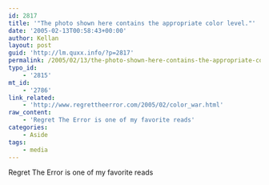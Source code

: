 ```yaml
---
id: 2817
title: '"The photo shown here contains the appropriate color level."'
date: '2005-02-13T00:58:43+00:00'
author: Kellan
layout: post
guid: 'http://lm.quxx.info/?p=2817'
permalink: /2005/02/13/the-photo-shown-here-contains-the-appropriate-color-level/
typo_id:
    - '2815'
mt_id:
    - '2786'
link_related:
    - 'http://www.regrettheerror.com/2005/02/color_war.html'
raw_content:
    - 'Regret The Error is one of my favorite reads'
categories:
    - Aside
tags:
    - media
---
```


Regret The Error is one of my favorite reads